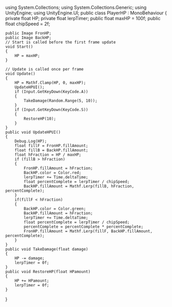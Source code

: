 using System.Collections;
using System.Collections.Generic;
using UnityEngine;
using UnityEngine.UI;
public class PlayerHP : MonoBehaviour
{
    private float HP;
    private float lerpTimer;
    public float maxHP = 100f;
    public float chipSpeed = 2f;

    public Image FronHP;
    public Image BackHP;
    // Start is called before the first frame update
    void Start()
    {
        HP = maxHP;
    }

    // Update is called once per frame
    void Update()
    {
        HP = Mathf.Clamp(HP, 0, maxHP);
        UpdateHPUI();
        if (Input.GetKeyDown(KeyCode.A))
        {
            TakeDamage(Random.Range(5, 10));
        }
        if (Input.GetKeyDown(KeyCode.S))
        {
            RestoreHP(10);
        }
    }
    public void UpdateHPUI()
    {
        Debug.Log(HP);
        float fillF = FronHP.fillAmount;
        float fillB = BackHP.fillAmount;
        float hFraction = HP / maxHP;
        if (fillB > hFraction)
        {
            FronHP.fillAmount = hFraction;
            BackHP.color = Color.red;
            lerpTimer += Time.deltaTime;
            float percentComplete = lerpTimer / chipSpeed;
            BackHP.fillAmount = Mathf.Lerp(fillB, hFraction, percentComplete);
        }
        if(fillF < hFraction)
        {
            BackHP.color = Color.green;
            BackHP.fillAmount = hFraction;
            lerpTimer += Time.deltaTime;
            float percentComplete = lerpTimer / chipSpeed;
            percentComplete = percentComplete * percentComplete;
            FronHP.fillAmount = Mathf.Lerp(fillF, BackHP.fillAmount, percentComplete);
        }
    }
    public void TakeDamage(float damage)
    {
        HP -= damage;
        lerpTimer = 0f;
    }
    public void RestoreHP(float HPamount)
    {
        HP += HPamount;
        lerpTimer = 0f;
    }
}
